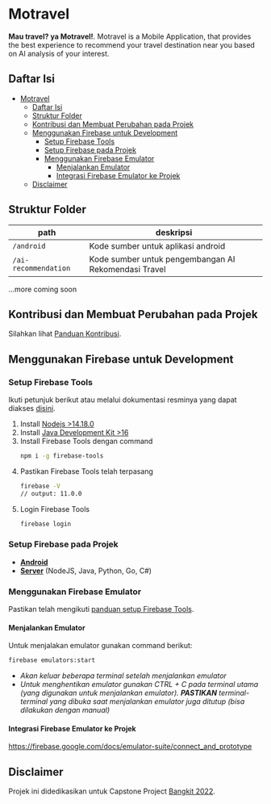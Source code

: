# Motravel
**Mau travel? ya Motravel!**. Motravel is a Mobile Application, that provides the best experience to recommend your travel destination near you based on AI analysis of your interest.


## Daftar Isi
- [Motravel](#motravel)
  - [Daftar Isi](#daftar-isi)
  - [Struktur Folder](#struktur-folder)
  - [Kontribusi dan Membuat Perubahan pada Projek](#kontribusi-dan-membuat-perubahan-pada-projek)
  - [Menggunakan Firebase untuk Development](#menggunakan-firebase-untuk-development)
    - [Setup Firebase Tools](#setup-firebase-tools)
    - [Setup Firebase pada Projek](#setup-firebase-pada-projek)
    - [Menggunakan Firebase Emulator](#menggunakan-firebase-emulator)
      - [Menjalankan Emulator](#menjalankan-emulator)
      - [Integrasi Firebase Emulator ke Projek](#integrasi-firebase-emulator-ke-projek)
  - [Disclaimer](#disclaimer)


## Struktur Folder
| path                 | deskripsi                                            |
| -------------------- | ---------------------------------------------------- |
| `/android`           | Kode sumber untuk aplikasi android                   |
| `/ai-recommendation` | Kode sumber untuk pengembangan AI Rekomendasi Travel |
...more coming soon


## Kontribusi dan Membuat Perubahan pada Projek
Silahkan lihat [Panduan Kontribusi](./CONTRIBUTING.md).

## Menggunakan Firebase untuk Development

### Setup Firebase Tools
Ikuti petunjuk berikut atau melalui dokumentasi resminya yang dapat diakses [disini](https://github.com/firebase/firebase-tools).
1. Install [Nodejs >14.18.0](https://nodejs.org/)
2. Install [Java Development Kit >16](https://www.oracle.com/java/technologies/downloads/)
3. Install Firebase Tools dengan command
   ```bash
   npm i -g firebase-tools
   ```
4. Pastikan Firebase Tools telah terpasang
   ```bash
   firebase -V
   // output: 11.0.0
   ```
5. Login Firebase Tools
   ```bash
   firebase login
   ```


### Setup Firebase pada Projek
- [**Android**](https://firebase.google.com/docs/android/setup#register-app)
- [**Server**](https://firebase.google.com/docs/admin/setup) (NodeJS, Java, Python, Go, C#)


### Menggunakan Firebase Emulator
Pastikan telah mengikuti [panduan setup Firebase Tools](#setup-firebase-tools).


#### Menjalankan Emulator
Untuk menjalakan emulator gunakan command berikut:

```bash
firebase emulators:start
```

- *Akan keluar beberapa terminal setelah menjalankan emulator*
- *Untuk menghentikan emulator gunakan CTRL + C pada terminal utama (yang digunakan untuk menjalankan emulator). **PASTIKAN** terminal-terminal yang dibuka saat menjalankan emulator juga ditutup (bisa dilakukan dengan manual)*


#### Integrasi Firebase Emulator ke Projek
https://firebase.google.com/docs/emulator-suite/connect_and_prototype


## Disclaimer
Projek ini didedikasikan untuk Capstone Project [Bangkit 2022](https://bangkit.academy/).
